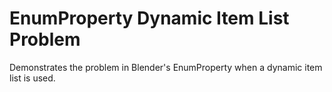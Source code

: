 # EnumProperty Dynamic Item List Problem
Demonstrates the problem in Blender's EnumProperty when a dynamic item list is used.

